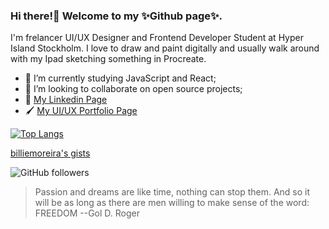 ### Hi there!👋 Welcome to my ✨Github page✨. 

I'm frelancer UI/UX Designer and Frontend Developer Student at Hyper Island Stockholm.
I love to draw and paint digitally and usually walk around with my Ipad sketching something in Procreate.

- 🌱 I’m currently studying JavaScript and React;
- 👯 I’m looking to collaborate on open source projects;
- 👜 [My Linkedin Page](https://www.linkedin.com/in/bilianemoreira/)
- 🖌  [My UI/UX Portfolio Page](https://bilianemoreira.com/)


[![Top Langs](https://github-readme-stats.vercel.app/api/top-langs/?username=bilianesilva&layout=compact&hide=ruby&theme=midnight-purple&show_icons=true)](https://github.com/bilianesilva/bilianesilva)

[billiemoreira's gists](https://gist.github.com/bilianesilva)


![GitHub followers](https://img.shields.io/github/followers/bilianesilva?label=Follow%20me&style=social)
> Passion and dreams are like time, nothing can stop them.
And so it will be as long as there are men willing to make sense of the word:
FREEDOM --Gol D. Roger
